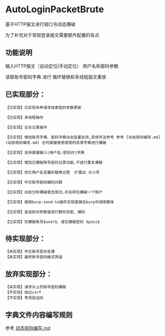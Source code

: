 # AutoLoginPacketBrute

基于HTTP报文进行弱口令动态爆破

为了补充对于常规登录报文需要额外配置的盲点

## 功能说明

输入HTTP报文（自动定位|手动定位） 用户名和密码参数

读取账号密码字典 进行 循环替换和多线程报文重放

## 已实现部分：

```
【已实现】已实现多种请求体类型的参数更新

【已实现】多线程操作

【已实现】日志记录操作

【已实现】增加账号字典、密码字典动态变量支持,具体写法参考 参考 [动态规则编写.md](动态规则编写.md) 也可直接使用常规的目录字典进行爆破

【已实现】支持直接输入(用户名:密码对)字典

【已实现】增加已爆破账号密码记录功能,不进行重复爆破

【已实现】优化用户名变量的替换过程  扩展出 大小写

【已实现】中文账号密码编码问题

【已实现】动态分析爆破是否成功,并支持仅爆破一个账户

【已实现】使用burp-send-to插件实现直接在burp中调用脚本

【已实现】发送前对参数值进行额外加密、编码

【已实现】仅爆破账号$user$、或仅爆破密码 $pass$
```

## 待实现部分：

```
【未实现】中文账号变形处理
【未实现】最终账号密码格式筛选
```

## 放弃实现部分：

```
【未实现】请求头上的账号密码爆破
【不实现】绕过csrf
【不实现】考虑验证码
```

## 字典文件内容编写规则

参考 [动态规则编写.md](动态规则编写.md)

